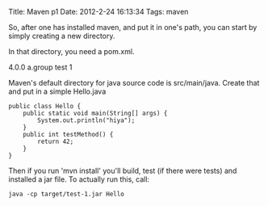 Title: Maven p1
Date: 2012-2-24 16:13:34
Tags: maven

So, after one has installed maven, and put it in one's path, you can start by simply creating a new directory.

In that directory, you need a pom.xml.

  <project>
		<modelVersion>4.0.0</modelVersion>
		<groupId>a.group</groupId>
		<artifactId>test</artifactId>
		<version>1</version>
	</project>

Maven's default directory for java source code is src/main/java. Create that and put in a simple Hello.java

	public class Hello {
		public static void main(String[] args) {
			System.out.println("hiya");
		}
		public int testMethod() {
			return 42;
		}
	}

Then if you run 'mvn install' you'll build, test (if there were tests) and installed a jar file. To actually run this, call:

	java -cp target/test-1.jar Hello
